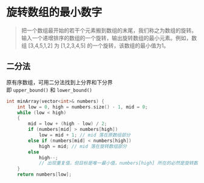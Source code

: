 # 旋转数组的最小数字

> 把一个数组最开始的若干个元素搬到数组的末尾，我们称之为数组的旋转。输入一个递增排序的数组的一个旋转，输出旋转数组的最小元素。例如，数组 [3,4,5,1,2] 为 [1,2,3,4,5] 的一个旋转，该数组的最小值为1。  

## 二分法
原有序数组，可用二分法找到上分界和下分界  
即 `upper_bound()` 和 `lower_bound()`
```c++
int minArray(vector<int>& numbers) {
    int low = 0, high = numbers.size() - 1, mid = 0;
    while (low < high)
    {
        mid = low + (high - low) / 2;
        if (numbers[mid] > numbers[high])
            low = mid + 1; // mid 落在原数组部分
        else if (numbers[mid] < numbers[high])
            high = mid; // mid 落在旋转数组部分
        else
            high--; 
            // 出现重复值，但目标是唯一最小值，numbers[high] 所在的必然是旋转数组，故移动high
    }
    return numbers[low];
```